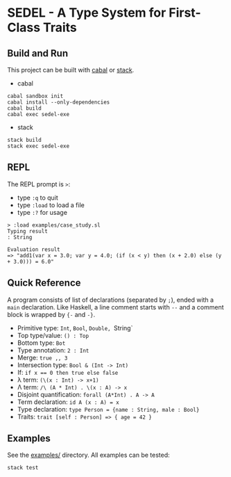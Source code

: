 # SEDEL - A Type System for First-Class Traits

## Build and Run

This project can be built with
[cabal](https://www.haskell.org/cabal/download.html) or
[stack](https://docs.haskellstack.org/en/stable/README/).

* cabal
```
cabal sandbox init
cabal install --only-dependencies
cabal build
cabal exec sedel-exe
```

* stack
```
stack build
stack exec sedel-exe
```

## REPL

The REPL prompt is `>`:
- type `:q` to quit
- type `:load` to load a file
- type `:?` for usage

```
> :load examples/case_study.sl 
Typing result
: String

Evaluation result
=> "add1(var x = 3.0; var y = 4.0; (if (x < y) then (x + 2.0) else (y + 3.0))) = 6.0"
```

## Quick Reference

A program consists of list of declarations (separated by `;`), ended with a `main` declaration.
Like Haskell, a line comment starts with `--` and a comment block is wrapped by
`{-` and `-}`. 

* Primitive type: `Int`, `Bool`, `Double, `String`
* Top type/value: `() : Top`
* Bottom type: `Bot`
* Type annotation: `2 : Int`
* Merge: `true ,, 3`
* Intersection type: `Bool & (Int -> Int)`
* If: `if x == 0 then true else false`
* λ term: `(\(x : Int) -> x+1)`
* Λ term: `/\ (A * Int) . \(x : A) -> x`
* Disjoint quantification: `forall (A*Int) . A -> A`
* Term declaration: `id A (x : A) = x`
* Type declaration: `type Person = {name : String, male : Bool}`
* Traits: `trait [self : Person] => { age = 42 }`


## Examples 

See the [examples/](./examples/) directory. All examples can be tested:

```
stack test
```
